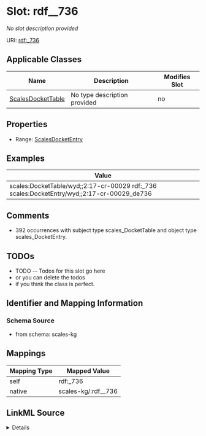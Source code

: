 

# Slot: rdf__736


_No slot description provided_





URI: [rdf:_736](http://www.w3.org/1999/02/22-rdf-syntax-ns#_736)



<!-- no inheritance hierarchy -->





## Applicable Classes

| Name | Description | Modifies Slot |
| --- | --- | --- |
| [ScalesDocketTable](../classes/ScalesDocketTable.md) | No type description provided |  no  |







## Properties

* Range: [ScalesDocketEntry](../classes/ScalesDocketEntry.md)






## Examples

| Value |
| --- |
| scales:DocketTable/wyd;;2:17-cr-00029 rdf:_736 scales:DocketEntry/wyd;;2:17-cr-00029_de736 |

## Comments

* 392 occurrences with subject type scales_DocketTable and object type scales_DocketEntry.

## TODOs

* TODO -- Todos for this slot go here
* or you can delete the todos
* if you think the class is perfect.

## Identifier and Mapping Information







### Schema Source


* from schema: scales-kg




## Mappings

| Mapping Type | Mapped Value |
| ---  | ---  |
| self | rdf:_736 |
| native | scales-kg/:rdf__736 |




## LinkML Source

<details>
```yaml
name: rdf__736
description: No slot description provided
todos:
- TODO -- Todos for this slot go here
- or you can delete the todos
- if you think the class is perfect.
comments:
- 392 occurrences with subject type scales_DocketTable and object type scales_DocketEntry.
examples:
- value: scales:DocketTable/wyd;;2:17-cr-00029 rdf:_736 scales:DocketEntry/wyd;;2:17-cr-00029_de736
from_schema: scales-kg
rank: 1000
slot_uri: rdf:_736
alias: rdf__736
domain_of:
- scales_DocketTable
range: scales_DocketEntry

```
</details>